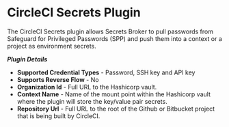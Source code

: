 # CircleCI Secrets Plugin

The CircleCI Secrets plugin allows Secrets Broker to pull passwords from Safeguard for Privileged Passwords (SPP) and push them into a context or a project as environment secrets.

***Plugin Details***

* **Supported Credential Types** - Password, SSH key and API key
* **Supports Reverse Flow** - No
* **Organization Id** - Full URL to the Hashicorp vault.
* **Context Name** - Name of the mount point within the Hashicorp vault where the plugin will store the key/value pair secrets.
* **Repository Url** - Full URL to the root of the Github or Bitbucket project that is being built by CircleCI.
